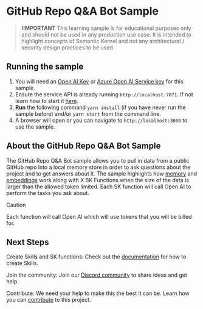 # GitHub Repo Q&A Bot Sample

> **!IMPORTANT**
> This learning sample is for educational purposes only and should not be used in any
> production use case. It is intended to highlight concepts of Semantic Kernel and not
> any architectural / security design practices to be used.

## Running the sample

1. You will need an [Open AI Key](https://openai.com/api/) or
   [Azure Open AI Service key](https://learn.microsoft.com/azure/cognitive-services/openai/quickstart) for this sample.
2. Ensure the service API is already running `http://localhost:7071`. If not learn how to start it [here](../../dotnet/KernelHttpServer/README.md).
3. **Run** the following command `yarn install` (if you have never run the sample before) and/or `yarn start` from the command line.
4. A browser will open or you can navigate to `http://localhost:3000` to use the sample.

## About the GitHub Repo Q&A Bot Sample

The GitHub Repo Q&A Bot sample allows you to pull in data from a public GitHub repo into a local memory store in order to ask questions about the project and to get answers about it. The sample highlights how [memory](https://aka.ms/sk/memories) and [embeddings](https://aka.ms/sk/embeddings) work along with X SK Functions when the size of the data is larger than the allowed token limited.  Each SK function will call Open AI to perform the tasks you ask about.​

> [!CAUTION]
> Each function will call Open AI which will use tokens that you will be billed for.

## Next Steps

Create Skills and SK functions: Check out the [documentation](https://aka.ms/sk/learn) for how to create Skills.

Join the community: Join our [Discord community](https://aka.ms/SKDiscord) to share ideas and get help​.

Contribute: We need your help to make this the best it can be.  Learn how you can [contribute](https://github.com/microsoft/semantic-kernel/blob/main/CONTRIBUTING.md) to this project.​